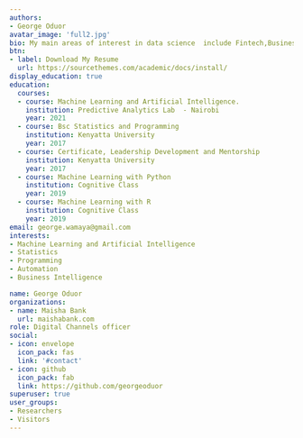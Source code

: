 ```yaml
---
authors:
- George Oduor
avatar_image: 'full2.jpg'
bio: My main areas of interest in data science  include Fintech,Business development and AI driven solutions.
btn:
- label: Download My Resume
  url: https://sourcethemes.com/academic/docs/install/
display_education: true
education:
  courses:
  - course: Machine Learning and Artificial Intelligence.
    institution: Predictive Analytics Lab  - Nairobi
    year: 2021 
  - course: Bsc Statistics and Programming
    institution: Kenyatta University
    year: 2017
  - course: Certificate, Leadership Development and Mentorship
    institution: Kenyatta University
    year: 2017
  - course: Machine Learning with Python
    institution: Cognitive Class
    year: 2019
  - course: Machine Learning with R
    institution: Cognitive Class
    year: 2019 
email: george.wamaya@gmail.com
interests:
- Machine Learning and Artificial Intelligence
- Statistics
- Programming
- Automation
- Business Intelligence

name: George Oduor
organizations:
- name: Maisha Bank
  url: maishabank.com
role: Digital Channels officer
social:
- icon: envelope
  icon_pack: fas
  link: '#contact'
- icon: github
  icon_pack: fab
  link: https://github.com/georgeoduor
superuser: true
user_groups:
- Researchers
- Visitors
---
```


 